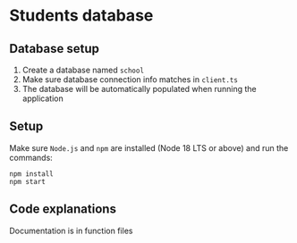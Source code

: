 # Students database

## Database setup

1. Create a database named `school`
2. Make sure database connection info matches in `client.ts`
3. The database will be automatically populated when running the application

## Setup

Make sure `Node.js` and `npm` are installed (Node 18 LTS or above)
and run the commands:

    npm install
    npm start

## Code explanations

Documentation is in function files
